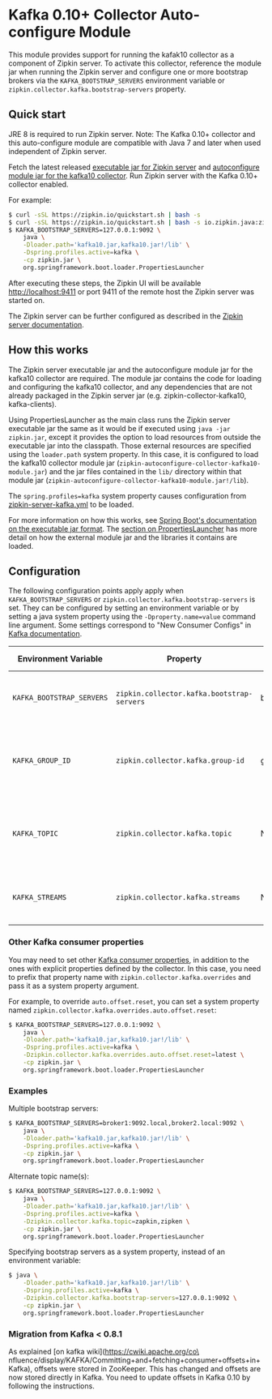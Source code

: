 # Kafka 0.10+ Collector Auto-configure Module

This module provides support for running the kafak10 collector as a component of Zipkin server. To
activate this collector, reference the module jar when running the Zipkin server
and configure one or more bootstrap brokers via the `KAFKA_BOOTSTRAP_SERVERS` environment
variable or `zipkin.collector.kafka.bootstrap-servers` property.

## Quick start

JRE 8 is required to run Zipkin server. Note: The Kafka 0.10+ collector and this auto-configure
module are compatible with Java 7 and later when used independent of Zipkin server.

Fetch the latest released
[executable jar for Zipkin server](https://search.maven.org/remote_content?g=io.zipkin.java&a=zipkin-server&v=LATEST&c=exec)
and
[autoconfigure module jar for the kafka10 collector](https://search.maven.org/remote_content?g=io.zipkin.java&a=zipkin-autoconfigure-collector-kafka10&v=LATEST&c=module).
Run Zipkin server with the Kafka 0.10+ collector enabled.

For example:

```bash
$ curl -sSL https://zipkin.io/quickstart.sh | bash -s
$ curl -sSL https://zipkin.io/quickstart.sh | bash -s io.zipkin.java:zipkin-autoconfigure-collector-kafka10:LATEST:module kafka10.jar
$ KAFKA_BOOTSTRAP_SERVERS=127.0.0.1:9092 \
    java \
    -Dloader.path='kafka10.jar,kafka10.jar!/lib' \
    -Dspring.profiles.active=kafka \
    -cp zipkin.jar \
    org.springframework.boot.loader.PropertiesLauncher
```

After executing these steps, the Zipkin UI will be available
[http://localhost:9411](http://localhost:9411) or port 9411 of the remote host the Zipkin server
was started on.

The Zipkin server can be further configured as described in the
[Zipkin server documentation](../../zipkin-server/README.md).

## How this works

The Zipkin server executable jar and the autoconfigure module jar for the kafka10 collector are
required. The module jar contains the code for loading and configuring the kafka10 collector, and
any dependencies that are not already packaged in the Zipkin server jar (e.g.
zipkin-collector-kafka10, kafka-clients).

Using PropertiesLauncher as the main class runs the Zipkin server executable jar the same as it
would be if executed using `java -jar zipkin.jar`, except it provides the option to
load resources from outside the executable jar into the classpath. Those external resources are
specified using the `loader.path` system property. In this case, it is configured to load the
kafka10 collector module jar (`zipkin-autoconfigure-collector-kafka10-module.jar`) and the jar files
contained in the `lib/` directory within that module jar
(`zipkin-autoconfigure-collector-kafka10-module.jar!/lib`).

The `spring.profiles=kafka` system property causes configuration from
[zipkin-server-kafka.yml](src/main/resources/zipkin-server-kafka.yml) to be loaded.

For more information on how this works, see [Spring Boot's documentation on the executable jar
format](https://docs.spring.io/spring-boot/docs/current/reference/html/executable-jar.html). The
[section on PropertiesLauncher](https://docs.spring.io/spring-boot/docs/current/reference/html/executable-jar.html#executable-jar-property-launcher-features)
has more detail on how the external module jar and the libraries it contains are loaded.

## Configuration

The following configuration points apply apply when `KAFKA_BOOTSTRAP_SERVERS` or
`zipkin.collector.kafka.bootstrap-servers` is set. They can be configured by setting an environment
variable or by setting a java system property using the `-Dproperty.name=value` command line
argument. Some settings correspond to "New Consumer Configs" in
[Kafka documentation](https://kafka.apache.org/documentation/#newconsumerconfigs).

Environment Variable | Property | New Consumer Config | Description
--- | --- | --- | ---
`KAFKA_BOOTSTRAP_SERVERS` | `zipkin.collector.kafka.bootstrap-servers` | bootstrap.servers | Comma-separated list of brokers, ex. 127.0.0.1:9092. No default
`KAFKA_GROUP_ID` | `zipkin.collector.kafka.group-id` | group.id | The consumer group this process is consuming on behalf of. Defaults to `zipkin`
`KAFKA_TOPIC` | `zipkin.collector.kafka.topic` | N/A | Comma-separated list of topics that zipkin spans will be consumed from. Defaults to `zipkin`
`KAFKA_STREAMS` | `zipkin.collector.kafka.streams` | N/A | Count of threads consuming the topic. Defaults to `1`

### Other Kafka consumer properties
You may need to set other
[Kafka consumer properties](https://kafka.apache.org/documentation/#newconsumerconfigs), in
addition to the ones with explicit properties defined by the collector. In this case, you need to
prefix that property name with `zipkin.collector.kafka.overrides` and pass it as a system property
argument.

For example, to override `auto.offset.reset`, you can set a system property named
`zipkin.collector.kafka.overrides.auto.offset.reset`:

```bash
$ KAFKA_BOOTSTRAP_SERVERS=127.0.0.1:9092 \
    java \
    -Dloader.path='kafka10.jar,kafka10.jar!/lib' \
    -Dspring.profiles.active=kafka \
    -Dzipkin.collector.kafka.overrides.auto.offset.reset=latest \
    -cp zipkin.jar \
    org.springframework.boot.loader.PropertiesLauncher
```

### Examples

Multiple bootstrap servers:

```bash
$ KAFKA_BOOTSTRAP_SERVERS=broker1:9092.local,broker2.local:9092 \
    java \
    -Dloader.path='kafka10.jar,kafka10.jar!/lib' \
    -Dspring.profiles.active=kafka \
    -cp zipkin.jar \
    org.springframework.boot.loader.PropertiesLauncher
```

Alternate topic name(s):

```bash
$ KAFKA_BOOTSTRAP_SERVERS=127.0.0.1:9092 \
    java \
    -Dloader.path='kafka10.jar,kafka10.jar!/lib' \
    -Dspring.profiles.active=kafka \
    -Dzipkin.collector.kafka.topic=zapkin,zipken \
    -cp zipkin.jar \
    org.springframework.boot.loader.PropertiesLauncher
```

Specifying bootstrap servers as a system property, instead of an environment variable:

```bash
$ java \
    -Dloader.path='kafka10.jar,kafka10.jar!/lib' \
    -Dspring.profiles.active=kafka \
    -Dzipkin.collector.kafka.bootstrap-servers=127.0.0.1:9092 \
    -cp zipkin.jar \
    org.springframework.boot.loader.PropertiesLauncher
```

### Migration from Kafka < 0.8.1

As explained [on kafka wiki](https://cwiki.apache.org/co\
nfluence/display/KAFKA/Committing+and+fetching+consumer+offsets+in+Kafka), offsets were stored in ZooKeeper. This has changed and offsets are now stored directly in Kafka. You need to update offsets in Kafka 0.10 by following the instructions.
